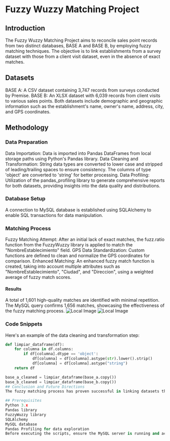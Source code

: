 # Fuzzy Wuzzy Matching Project
## Introduction
The Fuzzy Wuzzy Matching Project aims to reconcile sales point records from two distinct databases, BASE A and BASE B, by employing fuzzy matching techniques. The objective is to link establishments from a survey dataset with those from a client visit dataset, even in the absence of exact matches.

## Datasets
BASE A: A CSV dataset containing 3,747 records from surveys conducted by Premise.
BASE B: An XLSX dataset with 6,039 records from client visits to various sales points.
Both datasets include demographic and geographic information such as the establishment's name, owner's name, address, city, and GPS coordinates.

## Methodology
### Data Preparation
Data Importation: Data is imported into Pandas DataFrames from local storage paths using Python's Pandas library.
Data Cleaning and Transformation: String data types are converted to lower case and stripped of leading/trailing spaces to ensure consistency. The columns of type 'object' are converted to 'string' for better processing.
Data Profiling: Utilization of the pandas_profiling library to generate comprehensive reports for both datasets, providing insights into the data quality and distributions.
### Database Setup
A connection to MySQL database is established using SQLAlchemy to enable SQL transactions for data manipulation.
### Matching Process
Fuzzy Matching Attempt: After an initial lack of exact matches, the fuzz.ratio function from the FuzzyWuzzy library is applied to match the "NombreEstablecimiento" field.
GPS Data Standardization: Custom functions are defined to clean and normalize the GPS coordinates for comparison.
Enhanced Matching: An enhanced fuzzy match function is created, taking into account multiple attributes such as "NombreEstablecimiento", "Ciudad", and "Direccion", using a weighted average of fuzzy match scores.
#### Results
A total of 1,601 high-quality matches are identified with minimal repetition.
The MySQL query confirms 1,656 matches, showcasing the effectiveness of the fuzzy matching process.
![Local Image](./images/result2.png)
![Local Image](./images/result1.png)
### Code Snippets
Here's an example of the data cleaning and transformation step:

```python
def limpiar_dataframe(df):
    for columna in df.columns:
        if df[columna].dtype == 'object':
            df[columna] = df[columna].astype(str).lower().strip()
            df[columna] = df[columna].astype("string")
    return df

base_a_cleaned = limpiar_dataframe(base_a.copy())
base_b_cleaned = limpiar_dataframe(base_b.copy())
## Conclusion and Future Directions
The fuzzy matching process has proven successful in linking datasets that lack exact matches. Future work could explore machine learning models to predict matches or identify patterns that contribute to successful matches.

## Prerequisites
Python 3.x
Pandas library
FuzzyWuzzy library
SQLAlchemy
MySQL database
Pandas Profiling for data exploration
Before executing the scripts, ensure the MySQL server is running and accessible with the appropriate credentials.
